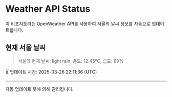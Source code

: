 
# Weather API Status

이 리포지토리는 OpenWeather API를 사용하여 서울의 날씨 정보를 자동으로 업데이트합니다.

## 현재 서울 날씨
> 서울의 현재 날씨: light rain, 온도: 12.45°C, 습도: 89%

⏳ 업데이트 시간: 2025-03-26 22:11:36 (UTC)

---
자동 업데이트 봇에 의해 관리됩니다.
